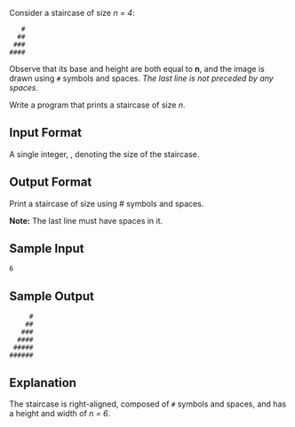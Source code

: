 Consider a staircase of size *n = 4*:
```
   #
  ##
 ###
####
```

Observe that its base and height are both equal to **n**, and the image is drawn using `#` symbols and spaces. *The last line is not preceded by any spaces.*

Write a program that prints a staircase of size *n*.

## Input Format
A single integer, , denoting the size of the staircase.

## Output Format
Print a staircase of size  using # symbols and spaces.

**Note:** The last line must have  spaces in it.

## Sample Input
```
6
```
 
## Sample Output
```
     #
    ##
   ###
  ####
 #####
######
```

## Explanation
The staircase is right-aligned, composed of `#` symbols and spaces, and has a height and width of *n = 6*.